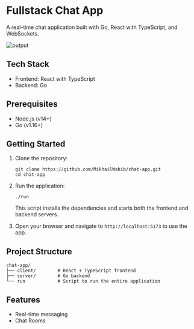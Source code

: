 # Fullstack Chat App

A real-time chat application built with Go, React with TypeScript, and WebSockets.

![output](https://github.com/user-attachments/assets/be75a698-f5c6-422c-ab97-82ee770a63ee)


## Tech Stack

- Frontend: React with TypeScript
- Backend: Go

## Prerequisites

- Node.js (v14+)
- Go (v1.16+)

## Getting Started

1. Clone the repository:

   ```
   git clone https://github.com/MikhailWahib/chat-app.git
   cd chat-app
   ```

2. Run the application:

   ```
   ./run
   ```

   This script installs the dependencies and starts both the frontend and backend servers.

3. Open your browser and navigate to `http://localhost:5173` to use the app.

## Project Structure

```
chat-app/
├── client/        # React + TypeScript frontend
├── server/        # Go backend
└── run            # Script to run the entire application
```

## Features

- Real-time messaging
- Chat Rooms
